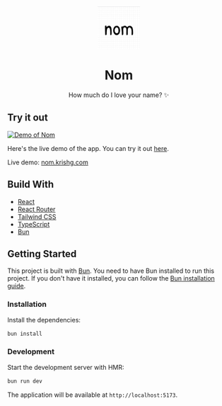 <div align="center">
<div><img src="https://github.com/kkrishguptaa/nom/raw/main/public/favicon.svg" alt="Nom logo" width="96" height="96"></div>
<h1>Nom</h1>
<p>How much do I love your name? ✨</p>
</div>

## Try it out

[![Demo of Nom](https://github.com/kkrishguptaa/nom/raw/main/.github/demo.gif)](https://nom.krishg.com)

Here's the live demo of the app. You can try it out [here](https://nom.krishg.com).

Live demo: [nom.krishg.com](https://nom.krishg.com)

## Build With

- [React](https://reactjs.org/)
- [React Router](https://reactrouter.com/)
- [Tailwind CSS](https://tailwindcss.com/)
- [TypeScript](https://www.typescriptlang.org/)
- [Bun](https://bun.sh/)

## Getting Started

This project is built with [Bun](https://bun.sh). You need to have Bun installed to run this project. If you don't have it installed, you can follow the [Bun installation guide](https://bun.sh/docs/installation).

### Installation

Install the dependencies:

```bash
bun install
```

### Development

Start the development server with HMR:

```bash
bun run dev
```

The application will be available at `http://localhost:5173`.

